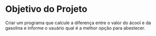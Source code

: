 # Objetivo do Projeto
 <p>Criar um programa que calcule a diferença entre o valor do ácool e da gasolina e informe o usuário qual é a melhor opção para abestecer.</p>

